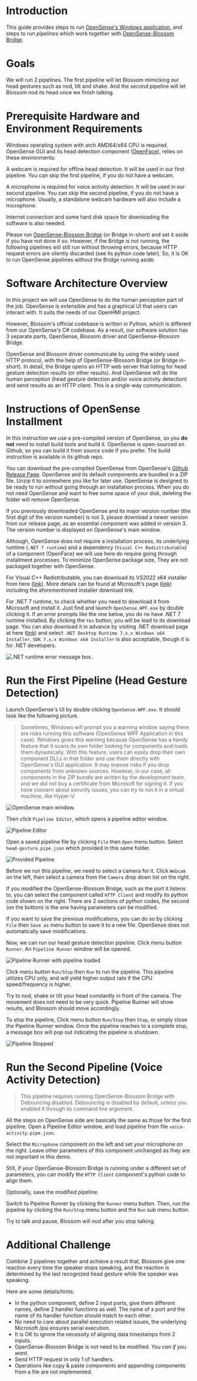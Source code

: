 # Introduction

This guide provides steps to run [OpenSense's Windows application](https://github.com/intelligent-human-perception-laboratory/OpenSense/releases), and steps to run *pipelines* which work together with [OpenSense-Blossom Bridge](../Robot%20Server%20Codebase/README.md).

# Goals

We will run 2 pipelines.
The first pipeline will let Blossom mimicking our head gestures such as nod, tilt and shake.
And the second pipeline will let Blossom nod its head once we finish talking.

# Prerequisite Hardware and Environment Requirements

Windows operating system with arch AMD64/x64 CPU is required.
OpenSense GUI and its head detection component ([OpenFace](https://github.com/TadasBaltrusaitis/OpenFace)), relies on these environments.

A webcam is required for offline head detection.
It will be used in our first pipeline.
You can skip the first pipeline, if you do not have a webcam.

A microphone is required for voice activity detection.
It will be used in our second pipeline.
You can skip the second pipeline, if you do not have a microphone.
Usually, a standalone webcam hardware will also include a microphone.

Internet connection and some hard disk space for downloading the software is also needed.

Please run [OpenSense-Blossom Bridge](../robot_server/README.md) (or Bridge in-short) and set it aside if you have not done it so.
However, if the Bridge is not running, the following pipelines will still run without throwing errors, because HTTP request errors are silently discarded (see its python code later).
So, it is OK to run OpenSense pipelines without the Bridge running aside.

# Software Architecture Overview

In this project we will use OpenSense to do the human perception part of the job. OpenSense is extensible and has a graphical UI that users can interact with.
It suits the needs of our OpenHMI project.

However, Blossom's official codebase is written in Python, which is different from our OpenSense's C# codebase. As a result, our software solution has 3 separate parts, OpenSense, Blossom driver and OpenSense-Blossom Bridge.

OpenSense and Blossom driver communicate by using the widely used HTTP protocol, with the help of OpenSense-Blossom Bridge (or Bridge in-short).
In detail, the Bridge opens an HTTP web server that listing for head gesture detection results (or other results). And OpenSense will do the human perception (head gesture detection and/or voice activity detection) and send results as an HTTP client. This is a single-way communication.

# Instructions of OpenSense Installment

In this instruction we use a pre-compiled version of OpenSense, so you **do not** need to install build tools and build it. OpenSense is open-sourced on Github, so you can build it from source code if you prefer. The build instruction is available in its github repo.

You can download the pre-compiled OpenSense from OpenSense's [Github Release Page](https://github.com/intelligent-human-perception-laboratory/OpenSense/releases). OpenSense and its default components are bundled in a ZIP file. Unzip it to somewhere you like for later use. OpenSense is designed to be ready to run without going through an installation process. When you do not need OpenSense and want to free some space of your disk, deleting the folder will remove OpenSense.

If you previously downloaded OpenSense and its major version number (the first digit of the version number) is not 3, please download a newer version from our release page, as an essential component was added in version 3. The version number is displayed on OpenSense's main window.

Although, OpenSense does not require a installation process, its underlying runtime (`.NET 7 runtime`) and a dependency (`Visual C++ Redistributable`) of a component (OpenFace) we will use here do require going through installment processes. To minimize OpenSense package size, They are not packaged together with OpenSense.

For Visual C++ Redistributable, you can download its VS2022 x64 installer from here ([link](https://aka.ms/vs/17/release/vc_redist.x64.exe)).
More details can be found at Microsoft's page ([link](https://learn.microsoft.com/en-us/cpp/windows/latest-supported-vc-redist?view=msvc-170)) including the aforementioned installer download link.

For .NET 7 runtime, to check whether you need to download it from Microsoft and install it. Just find and launch `OpenSense.WPF.exe` by double clicking it. If an error prompts like the one below, you do no have .NET 7 runtime installed. By clicking the `Yes` button, you will be lead to its download page. You can also download it in advance by visiting .NET download page at here ([link](https://dotnet.microsoft.com/en-us/download/dotnet/7.0)) and select `.NET Desktop Runtime 7.x.x Windows x64 Installer`. `SDK 7.x.x Windows x64 Installer` is also acceptable, though it is for .NET developers.

![.NET runtime error message box.](images/runtime-not-installed-240px.png)

# Run the First Pipeline (Head Gesture Detection)

Launch OpenSense's UI by double clicking `OpenSense.WPF.exe`. It should look like the following picture.

> Sometimes, Windows will prompt you a warning window saying there are risks running this software (OpenSense WPF Application in this case). Windows gives this warning because OpenSense has a handy feature that it scans its own folder looking for components and loads them dynamically. With this feature, users can easily drop their own component DLLs in that folder and use them directly with OpenSense's GUI application. It may expose risks if you drop components from unknown sources. However, in our case, all components in the ZIP bundle are written by the development team, and we did not buy a certificate from Microsoft for signing it. If you have concern about security issues, you can try to run it in a virtual machine, like Hyper-V.

![OpenSense main window.](images/main-window-360px.png)

Then click `Pipeline Editor`, which opens a pipeline editor window.

![Pipeline Editor](images/pipeline-editor-360px.png)

Open a saved pipeline file by clicking `File` then `Open` menu button.
Select `head-gesture.pipe.json` which provided in this same folder.

![Provided Pipeline](images/workshop-pipeline1-360px.png)

Before we run this pipeline, we need to select a camera for it.
Click `Webcam` on the left, then select a camera from the `Camera` drop down list on the right.

If you modified the OpenSense-Blossom Bridge, such as the port it listens to, you can select the component called `HTTP Client` and modify its python code shown on the right. There are 2 sections of python codes, the second (on the bottom) is the one having parameters can be modified.

If you want to save the previous modifications, you can do so by clicking `File` then `Save as` menu button to save it to a new file.
OpenSense does not automatically save modifications.

Now, we can run our head gesture detection pipeline.
Click menu button `Runner`.
An `Pipeline Runner` window will be opened.

![Pipeline Runner with pipeline loaded](images/pipeline-runner-loaded-360px.png)

Click menu button `Run/Stop` then `Run` to run the pipeline.
This pipeline utilizes CPU only, and will yield higher output rate if the CPU speed/frequency is higher.

Try to nod, shake or tilt your head constantly in front of the camera.
The movement does not need to be very quick.
Pipeline Runner will show results, and Blossom should move accordingly.

To stop the pipeline, Click menu button `Run/Stop` then `Stop`, or simply close the Pipeline Runner window.
Once the pipeline reaches to a complete stop, a message box will pop out indicating the pipeline is shutdown.

![Pipeline Stopped](images/pipeline-stopped.png)

# Run the Second Pipeline (Voice Activity Detection)

> This pipeline requires running OpenSense-Blossom Bridge with Debouncing disabled. Debouncing is disabled by default, unless you enabled it through its command line argument.

All the steps on OpenSense side are basically the same as those for the first pipeline.
Open a Pipeline Editor window, and load pipeline from file `voice-activity.pipe.json`.

Select the `Microphone` component on the left and set your microphone on the right. Leave other parameters of this component unchanged as they are not important in this demo.

Still, if your OpenSense-Blossom Bridge is running under a different set of parameters, you can modify the `HTTP Client` component's python code to align them.

Optionally, save the modified pipeline.

Switch to Pipeline Runner by clicking the `Runner` menu button.
Then, run the pipeline by clicking the `Run/Stop` menu button and the `Run` sub menu button.

Try to talk and pause, Blossom will nod after you stop talking.

# Additional Challenge

Combine 2 pipelines together and achieve a result that, Blossom give one reaction every time the speaker stops speaking, and the reaction is determined by the last recognized head gesture while the speaker was speaking.

Here are some details/hints:
+ In the python component, define 2 input ports, give them different names, define 2 handler functions as well. The name of a port and the name of its handler function should match to each other.
+ No need to care about parallel execution related issues, the underlying Microsoft /psi ensures serial execution.
+ It is OK to ignore the necessity of aligning data timestamps from 2 inputs.
+ OpenSense-Blossom Bridge is not need to be modified. *You can if you want.*
+ Send HTTP request in only 1 of handlers.
+ Operations like copy & paste components and appending components from a file are not implemented.

